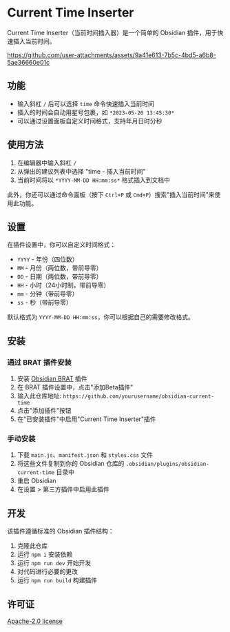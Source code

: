 # Current Time Inserter

Current Time Inserter（当前时间插入器）是一个简单的 Obsidian 插件，用于快速插入当前时间。

https://github.com/user-attachments/assets/9a41e613-7b5c-4bd5-a6b8-5ae36660e01c

## 功能

- 输入斜杠 `/` 后可以选择 `time` 命令快速插入当前时间
- 插入的时间会自动用星号包裹，如 `*2023-05-20 13:45:30*`
- 可以通过设置面板自定义时间格式，支持年月日时分秒

## 使用方法

1. 在编辑器中输入斜杠 `/`
2. 从弹出的建议列表中选择 "time - 插入当前时间"
3. 当前时间将以 `*YYYY-MM-DD HH:mm:ss*` 格式插入到文档中

此外，你还可以通过命令面板（按下 `Ctrl+P` 或 `Cmd+P`）搜索"插入当前时间"来使用此功能。

## 设置

在插件设置中，你可以自定义时间格式：

- `YYYY` - 年份（四位数）
- `MM` - 月份（两位数，带前导零）
- `DD` - 日期（两位数，带前导零）
- `HH` - 小时（24小时制，带前导零）
- `mm` - 分钟（带前导零）
- `ss` - 秒（带前导零）

默认格式为 `YYYY-MM-DD HH:mm:ss`，你可以根据自己的需要修改格式。

## 安装

### 通过 BRAT 插件安装

1. 安装 [Obsidian BRAT](https://github.com/TfTHacker/obsidian42-brat) 插件
2. 在 BRAT 插件设置中，点击"添加Beta插件"
3. 输入此仓库地址: `https://github.com/yourusername/obsidian-current-time`
4. 点击"添加插件"按钮
5. 在"已安装插件"中启用"Current Time Inserter"插件

### 手动安装

1. 下载 `main.js`、`manifest.json` 和 `styles.css` 文件
2. 将这些文件复制到你的 Obsidian 仓库的 `.obsidian/plugins/obsidian-current-time` 目录中
3. 重启 Obsidian
4. 在设置 > 第三方插件中启用此插件

## 开发

该插件遵循标准的 Obsidian 插件结构：

1. 克隆此仓库
2. 运行 `npm i` 安装依赖
3. 运行 `npm run dev` 开始开发
4. 对代码进行必要的更改
5. 运行 `npm run build` 构建插件

## 许可证

[Apache-2.0 license](LICENSE)
